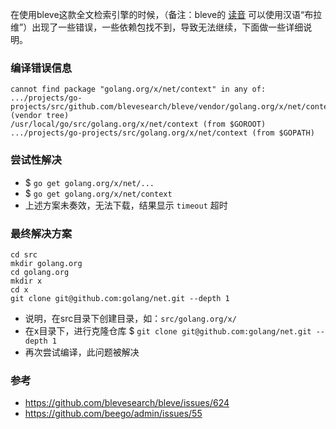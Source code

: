 在使用bleve这款全文检索引擎的时候，（备注：bleve的 [读音](http://www.blevesearch.com/docs/Pronunciation/) 可以使用汉语“布拉维”）出现了一些错误，一些依赖包找不到，导致无法继续，下面做一些详细说明。

### __编译错误信息__
```
cannot find package "golang.org/x/net/context" in any of:
.../projects/go-projects/src/github.com/blevesearch/bleve/vendor/golang.org/x/net/context 
(vendor tree)
/usr/local/go/src/golang.org/x/net/context (from $GOROOT)
.../projects/go-projects/src/golang.org/x/net/context (from $GOPATH)
```

### __尝试性解决__
- $ `go get golang.org/x/net/...`
- $ `go get golang.org/x/net/context`
- 上述方案未奏效，无法下载，结果显示 `timeout` 超时

### __最终解决方案__
```
cd src
mkdir golang.org
cd golang.org
mkdir x
cd x
git clone git@github.com:golang/net.git --depth 1
```

- 说明，在src目录下创建目录，如：`src/golang.org/x/`
- 在x目录下，进行克隆仓库 $ `git clone git@github.com:golang/net.git --depth 1`
- 再次尝试编译，此问题被解决

### __参考__
- https://github.com/blevesearch/bleve/issues/624
- https://github.com/beego/admin/issues/55
